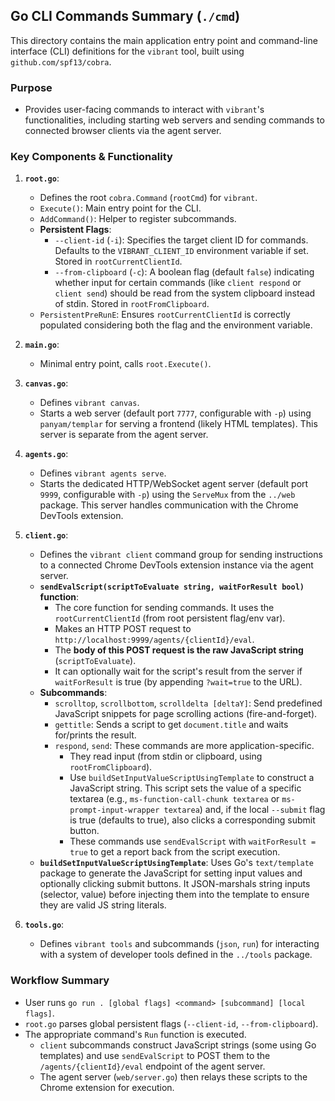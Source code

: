 ## Go CLI Commands Summary (`./cmd`)

This directory contains the main application entry point and command-line interface (CLI) definitions for the `vibrant` tool, built using `github.com/spf13/cobra`.

### Purpose

*   Provides user-facing commands to interact with `vibrant`'s functionalities, including starting web servers and sending commands to connected browser clients via the agent server.

### Key Components & Functionality

1.  **`root.go`**:
    *   Defines the root `cobra.Command` (`rootCmd`) for `vibrant`.
    *   `Execute()`: Main entry point for the CLI.
    *   `AddCommand()`: Helper to register subcommands.
    *   **Persistent Flags**:
        *   `--client-id` (`-i`): Specifies the target client ID for commands. Defaults to the `VIBRANT_CLIENT_ID` environment variable if set. Stored in `rootCurrentClientId`.
        *   `--from-clipboard` (`-c`): A boolean flag (default `false`) indicating whether input for certain commands (like `client respond` or `client send`) should be read from the system clipboard instead of stdin. Stored in `rootFromClipboard`.
    *   `PersistentPreRunE`: Ensures `rootCurrentClientId` is correctly populated considering both the flag and the environment variable.

2.  **`main.go`**:
    *   Minimal entry point, calls `root.Execute()`.

3.  **`canvas.go`**:
    *   Defines `vibrant canvas`.
    *   Starts a web server (default port `7777`, configurable with `-p`) using `panyam/templar` for serving a frontend (likely HTML templates). This server is separate from the agent server.

4.  **`agents.go`**:
    *   Defines `vibrant agents serve`.
    *   Starts the dedicated HTTP/WebSocket agent server (default port `9999`, configurable with `-p`) using the `ServeMux` from the `../web` package. This server handles communication with the Chrome DevTools extension.

5.  **`client.go`**:
    *   Defines the `vibrant client` command group for sending instructions to a connected Chrome DevTools extension instance via the agent server.
    *   **`sendEvalScript(scriptToEvaluate string, waitForResult bool)` function**:
        *   The core function for sending commands. It uses the `rootCurrentClientId` (from root persistent flag/env var).
        *   Makes an HTTP POST request to `http://localhost:9999/agents/{clientId}/eval`.
        *   The **body of this POST request is the raw JavaScript string** (`scriptToEvaluate`).
        *   It can optionally wait for the script's result from the server if `waitForResult` is true (by appending `?wait=true` to the URL).
    *   **Subcommands**:
        *   `scrolltop`, `scrollbottom`, `scrolldelta [deltaY]`: Send predefined JavaScript snippets for page scrolling actions (fire-and-forget).
        *   `gettitle`: Sends a script to get `document.title` and waits for/prints the result.
        *   `respond`, `send`: These commands are more application-specific.
            *   They read input (from stdin or clipboard, using `rootFromClipboard`).
            *   Use `buildSetInputValueScriptUsingTemplate` to construct a JavaScript string. This script sets the value of a specific textarea (e.g., `ms-function-call-chunk textarea` or `ms-prompt-input-wrapper textarea`) and, if the local `--submit` flag is true (defaults to true), also clicks a corresponding submit button.
            *   These commands use `sendEvalScript` with `waitForResult = true` to get a report back from the script execution.
    *   **`buildSetInputValueScriptUsingTemplate`**: Uses Go's `text/template` package to generate the JavaScript for setting input values and optionally clicking submit buttons. It JSON-marshals string inputs (selector, value) before injecting them into the template to ensure they are valid JS string literals.

6.  **`tools.go`**:
    *   Defines `vibrant tools` and subcommands (`json`, `run`) for interacting with a system of developer tools defined in the `../tools` package.

### Workflow Summary

*   User runs `go run . [global flags] <command> [subcommand] [local flags]`.
*   `root.go` parses global persistent flags (`--client-id`, `--from-clipboard`).
*   The appropriate command's `Run` function is executed.
    *   `client` subcommands construct JavaScript strings (some using Go templates) and use `sendEvalScript` to POST them to the `/agents/{clientId}/eval` endpoint of the agent server.
    *   The agent server (`web/server.go`) then relays these scripts to the Chrome extension for execution.
